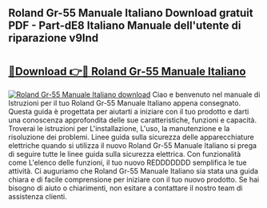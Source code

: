 ## Roland Gr-55 Manuale Italiano Download gratuit PDF - Part-dE8 Italiano Manuale dell'utente di riparazione v9Ind

# <h2><a href="http://dfdckt.blite.top/?on=Roland+Gr-55+Manuale+Italiano">🔗Download 👉🔴 Roland Gr-55 Manuale Italiano</a></h2>

[![Roland Gr-55 Manuale Italiano download](https://i.imgur.com/lujVjoI.png)](http://dfdckt.blite.top/?on=Roland+Gr-55+Manuale+Italiano)
Ciao e benvenuto nel manuale di Istruzioni per il tuo Roland Gr-55 Manuale Italiano appena consegnato. Questa guida è progettata per aiutarti a iniziare con il tuo prodotto e darti una conoscenza approfondita delle sue caratteristiche, funzioni e capacità. Troverai le istruzioni per L'installazione, L'uso, la manutenzione e la risoluzione dei problemi. Linee guida sulla sicurezza delle apparecchiature elettriche quando si utilizza il nuovo Roland Gr-55 Manuale Italiano si prega di seguire tutte le linee guida sulla sicurezza elettrica. Con funzionalità come L'elenco delle funzioni, il tuo nuovo REDDDDDDD semplifica le tue attività. Ci auguriamo che Roland Gr-55 Manuale Italiano sia stata una guida chiara e di facile comprensione per iniziare con il tuo nuovo prodotto. Se hai bisogno di aiuto o chiarimenti, non esitare a contattare il nostro team di assistenza clienti.
